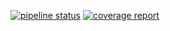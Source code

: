 
[![pipeline status](https://gitlab.com/Udolf47/xnat_dashboards/badges/develop/pipeline.svg)](https://gitlab.com/Udolf47/xnat_dashboards/commits/develop)
[![coverage report](https://gitlab.com/Udolf47/xnat_dashboards/badges/develop/coverage.svg)](https://gitlab.com/Udolf47/xnat_dashboards/commits/develop)
